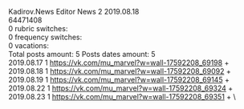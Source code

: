 Kadirov.News	Editor News 2 2019.08.18\
64471408\
0 rubric switches:\
0 frequency switches:\
0 vacations:\
Total posts amount: 5	Posts dates amount: 5\
2019.08.17 1 https://vk.com/mu_marvel?w=wall-17592208_69198 + \
2019.08.18 1 https://vk.com/mu_marvel?w=wall-17592208_69092 + \
2019.08.19 1 https://vk.com/mu_marvel?w=wall-17592208_69145 + \
2019.08.22 1 https://vk.com/mu_marvel?w=wall-17592208_69324 + \
2019.08.23 1 https://vk.com/mu_marvel?w=wall-17592208_69351 + \
